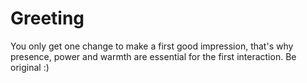 # Greeting

You only get one change to make a first good impression, that's why presence, power and warmth are essential for the 
first interaction. Be original :)
